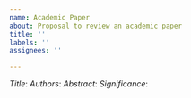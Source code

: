 ```yaml
---
name: Academic Paper
about: Proposal to review an academic paper
title: ''
labels: ''
assignees: ''

---
```


*Title*: 
*Authors*:
*Abstract*:
*Significance*:

